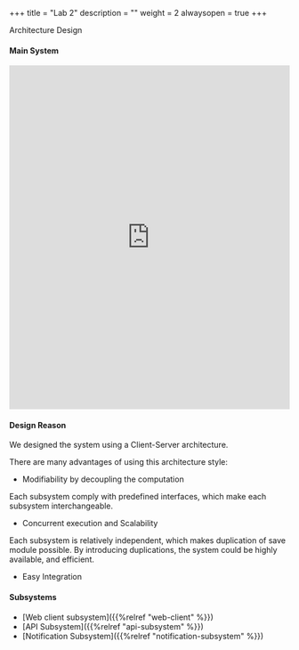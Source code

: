 +++
title = "Lab 2"
description = ""
weight = 2
alwaysopen = true
+++

Architecture Design

#### Main System

<iframe frameborder="0" style="width:100%;height:618px;" src="https://www.draw.io/?lightbox=1&highlight=0000ff&layers=1&nav=1&title=Main%20Architecture#Uhttps%3A%2F%2Fdrive.google.com%2Fuc%3Fid%3D13DF7Dh65iVmQL1D55idVs3AoGyOkym7z%26export%3Ddownload"></iframe>

#### Design Reason

We designed the system using a Client-Server architecture.

There are many advantages of using this architecture style:

- Modifiability by decoupling the computation

Each subsystem comply with predefined interfaces, which make each subsystem interchangeable.

- Concurrent execution and Scalability

Each subsystem is relatively independent, which makes duplication of save module possible. By introducing duplications, the system could be highly available, and efficient.

- Easy Integration

#### Subsystems

- [Web client subsystem]({{%relref "web-client" %}})
- [API Subsystem]({{%relref "api-subsystem" %}})
- [Notification Subsystem]({{%relref "notification-subsystem" %}})

